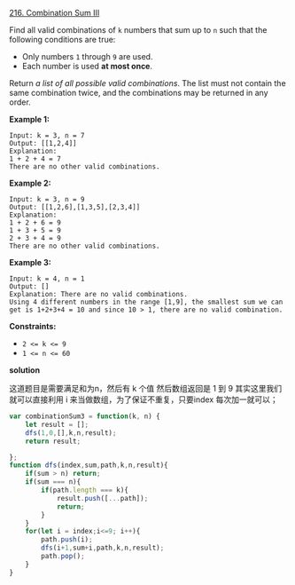 [216. Combination Sum III](https://leetcode.com/problems/combination-sum-iii/)

Find all valid combinations of `k` numbers that sum up to `n` such that the following conditions are true:

- Only numbers `1` through `9` are used.
- Each number is used **at most once**.

Return *a list of all possible valid combinations*. The list must not contain the same combination twice, and the combinations may be returned in any order.

 

**Example 1:**

```
Input: k = 3, n = 7
Output: [[1,2,4]]
Explanation:
1 + 2 + 4 = 7
There are no other valid combinations.
```

**Example 2:**

```
Input: k = 3, n = 9
Output: [[1,2,6],[1,3,5],[2,3,4]]
Explanation:
1 + 2 + 6 = 9
1 + 3 + 5 = 9
2 + 3 + 4 = 9
There are no other valid combinations.
```

**Example 3:**

```
Input: k = 4, n = 1
Output: []
Explanation: There are no valid combinations.
Using 4 different numbers in the range [1,9], the smallest sum we can get is 1+2+3+4 = 10 and since 10 > 1, there are no valid combination.
```

 

**Constraints:**

- `2 <= k <= 9`
- `1 <= n <= 60`


**solution**

这道题目是需要满足和为n，然后有 k 个值
然后数组返回是 1 到 9
其实这里我们就可以直接利用 i 来当做数组，为了保证不重复，只要index 每次加一就可以；



```js
var combinationSum3 = function(k, n) {
    let result = [];
    dfs(1,0,[],k,n,result);
    return result; 

};
function dfs(index,sum,path,k,n,result){
    if(sum > n) return;
    if(sum === n){
        if(path.length === k){
            result.push([...path]);
            return; 
        }
    }
    for(let i = index;i<=9; i++){
        path.push(i);
        dfs(i+1,sum+i,path,k,n,result);
        path.pop();
    }
}
```
